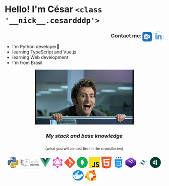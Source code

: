 # __Hello!__  I'm César `<class '__nick__.cesardddp'>`   
<!-- neal.fun -->

[<img src="./img/linkedin-icon.png" width="35" align="right" />](https://www.linkedin.com/in/c%C3%A9sar-m-oliveira-657a66159/)
[<img src = "./img/hotmail.png" width="35" align="right">](mailto:cesardddp@hotmail.com)


<!-- <div align="right" >|</div> -->
<div align="right" >

### **Contact me:**

</div>

<!-- <div align="right" >Contact me:</div> -->

- I'm Python developer🐍
- learning TypeScript and Vue.js
- learning Web development 
- I'm from Brasil

<div align="center">

[<img src = "./img/0000.jpg" width="" align="">]()

<div>

<div align="center">

### ***My stack and base knowledge***
<sub>(what you will almost find in the repositories)</sub>

[<img align="center" width="35"  src ="./img/python.png"/>]()
[<img align="center" width="69" style="margin: 4px -5px;" src ="./img/flask.png"/>]()
[<img align="center" width="35" src ="./img/vue.svg"/>]()
[<img align="center" width="35" src ="./img/graphql.png"/>]()
[<img align="center" width="35" src ="./img/git.png"/>]()
[<img align="center" width="35" src ="./img/mongodb.svg"/>]()
[<img align="center" width="35" src ="./img/js.png"/>]()
[<img align="center" width="33" src ="./img/html5.png"/>]()
[<img align="center" width="35" src ="./img/css-4.png"/>]()
[<img align="center" width="35" src ="./img/bootstrap.png"/>]()
[<img align="center" width="35" src ="./img/tailwind css.png"/>]()
[<img align="center" width="35" src ="./img/django.png"/>]()
[<img align="center" width="35" src ="./img/docker.png"/>]()
[<img align="center" width="35" src ="./img/ubuntu.png"/>]()

</div>
